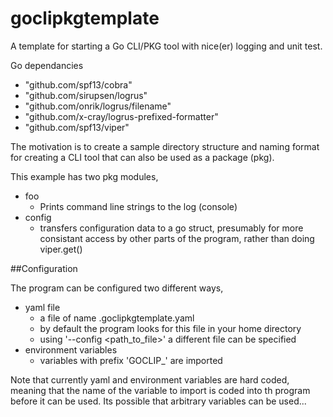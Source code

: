 # goclipkgtemplate
A template for starting a Go CLI/PKG tool with nice(er) logging and unit test.

Go dependancies
* "github.com/spf13/cobra"
* "github.com/sirupsen/logrus"
* "github.com/onrik/logrus/filename"
* "github.com/x-cray/logrus-prefixed-formatter"
* "github.com/spf13/viper"

The motivation is to create a sample directory structure and naming format for
creating a CLI tool that can also be used as a package (pkg).

This example has two pkg modules,

* foo
  * Prints command line strings to the log (console)
* config
  * transfers configuration data to a go struct, presumably for more consistant
    access by other parts of the program, rather than doing viper.get()

    
##Configuration

The program can be configured two different ways,

* yaml file
  * a file of name .goclipkgtemplate.yaml
  * by default the program looks for this file in your home directory
  * using '--config <path_to_file>' a different file can be specified
* environment variables 
  * variables with prefix 'GOCLIP_' are imported
  
Note that currently yaml and environment variables are hard coded, meaning
that the name of the variable to import is coded into th program before it
can be used.  Its possible that arbitrary variables can be used...


